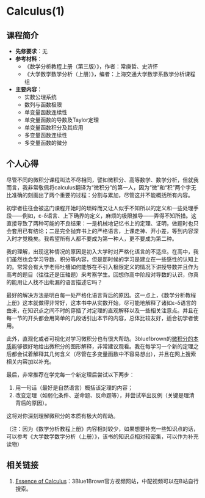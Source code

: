 # Calculus(1)

## 课程简介

* **先修要求**：无
* **参考材料**：
    * 《数学分析教程上册（第三版）》，作者：常庚哲、史济怀
    * 《大学数学数学分析（上册）》，编者：上海交通大学数学系数学分析课程组
* **主要内容**：
    * 实数公理系统
    * 数列与函数极限
    * 单变量函数连续性
    * 单变量函数的导数及Taylor定理
    * 单变量函数积分及其应用
    * 多变量函数连续性
    * 多变量函数的微分

## 个人心得

尽管不同的微积分课程叫法不尽相同，譬如微积分、高等数学、数学分析，但就我而言，我非常敬佩将calculus翻译为“微积分”的第一人，因为“微”和“积”两个字无比准确的刻画出了两个重要的过程：分割与累加，尽管这并不能概括所有内容。

初学者往往会被这门课程开始时的琐碎而又让人似乎不知所以的定义和一些处理手段——例如，ε-δ语言、上下确界的定义，麻烦的极限推导——弄得不知所措。这直接导致了两种可能的不良结果：一是机械地记忆书上的定理、证明，做题时也只会套用已有结论；二是完全抛弃书上的严格语言，上课走神、开小差，等到内容深入时才觉晚矣。我希望所有人都不要成为第一种人，更不要成为第二种。

我的理解，出现这种情况的原因是初入大学时对严格化语言的不适应。在高中，我们虽然也会学习导数、积分等内容，但是那时候的学习是建立在一些感性的认知上的。常常会有大学老师吐槽如何能够在不引入极限定义的情况下讲授导数并且作为高考的题目（往往还是压轴题）来考察学生。回想你高中阶段对导数的认识，你真的能用让人找不出纰漏的语言描述它吗？

最好的解决方法是明白每一处严格化语言背后的原因。这一点上，《数学分析教程上册》这本就做得非常好，这本书中从实数开始，尽可能地解释了诸如ε-δ语言的由来，在知识点之间不时的穿插了对定理的直观解释以及一些相关注意点。并且在每一节的开头都会用简单的几段话引出本节的内容，总体比较友好，适合初学者使用。

此外，直观化或者可视化对学习微积分也有很大帮助。3blue1brown的[微积分的本质](https://www.youtube.com/watch?v=WUvTyaaNkzM\&list=PLZHQObOWTQDMsr9K-rj53DwVRMYO3t5Yr)能够很好地给出微积分的图形解释，非常建议观看。我在每学习一个新的定理之后都会试着解释其几何含义（尽管在多变量函数中不容易想出），并且在网上搜索相关内容加以补充。

最后，非常推荐在学完每一个新定理后尝试以下两步：

1. 用一句话（最好是自然语言）概括该定理的内容；
2. 改变定理（如弱化条件、逆命题、反命题等），并尝试举出反例（关键是理清背后的原因）。

这将对你深刻理解微积分的本质有极大的帮助。

（注：因为《数学分析教程上册》内容相对较少，如果想要补充一些知识点的话，可以参考《大学数学数学分析（上册）》，该书的知识点相对较密集，可以作为补充读物）

## 相关链接
1. [Essence of Calculus](https://www.3blue1brown.com/topics/linear-algebra)：3Blue1Brown官方视频网站，中配视频可以在B站自行搜索。